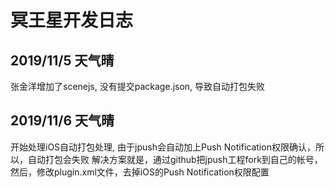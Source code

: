 # 冥王星开发日志

## 2019/11/5 天气晴
张金洋增加了scenejs, 没有提交package.json, 导致自动打包失败

## 2019/11/6 天气晴
开始处理iOS自动打包处理, 由于jpush会自动加上Push Notification权限确认，所以，自动打包会失败
解决方案就是，通过github把jpush工程fork到自己的帐号，然后，修改plugin.xml文件，去掉iOS的Push Notification权限配置

